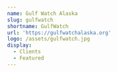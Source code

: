 ```yaml
---
name: Gulf Watch Alaska
slug: gulfwatch
shortname: GulfWatch
url: 'https://gulfwatchalaska.org'
logo: /assets/gulfwatch.jpg
display:
  - Clients
  - Featured
---
```

